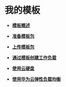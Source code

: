 # 我的模板<a name="cce_01_0143"></a>

-   **[模板概述](模板概述.md)**  

-   **[准备模板包](准备模板包.md)**  

-   **[上传模板包](上传模板包.md)**  

-   **[通过模板创建工作负载](通过模板创建工作负载.md)**  

-   **[使用云硬盘](使用云硬盘.md)**  

-   **[使用华为云弹性负载均衡](使用华为云弹性负载均衡.md)**  


